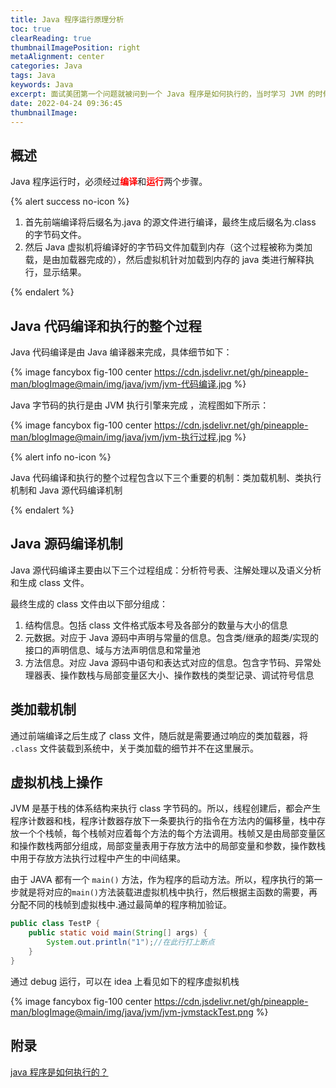 ```yaml
---
title: Java 程序运行原理分析
toc: true
clearReading: true
thumbnailImagePosition: right
metaAlignment: center
categories: Java
tags: Java
keywords: Java
excerpt: 面试美团第一个问题就被问到一个 Java 程序是如何执行的，当时学习 JVM 的时候并没有过多注意这块，造成了记忆不太深刻，通过本文记录一下
date: 2022-04-24 09:36:45
thumbnailImage:
---
```


<!-- toc -->

## 概述

Java 程序运行时，必须经过<font style="color:red;font-weight:bold">编译</font>和<font style="color:red;font-weight:bold">运行</font>两个步骤。

{% alert success no-icon %}

1. 首先前端编译将后缀名为.java 的源文件进行编译，最终生成后缀名为.class 的字节码文件。
2. 然后 Java 虚拟机将编译好的字节码文件加载到内存（这个过程被称为类加载，是由加载器完成的），然后虚拟机针对加载到内存的 java 类进行解释执行，显示结果。

{% endalert %}

## Java 代码编译和执行的整个过程

Java 代码编译是由 Java 编译器来完成，具体细节如下：

{% image fancybox fig-100  center https://cdn.jsdelivr.net/gh/pineapple-man/blogImage@main/img/java/jvm/jvm-代码编译.jpg %}

Java 字节码的执行是由 JVM 执行引擎来完成 ，流程图如下所示：

{% image fancybox fig-100  center https://cdn.jsdelivr.net/gh/pineapple-man/blogImage@main/img/java/jvm/jvm-执行过程.jpg %}

{% alert info no-icon %}

Java 代码编译和执行的整个过程包含以下三个重要的机制：类加载机制、类执行机制和 Java 源代码编译机制

{% endalert %}

## Java 源码编译机制

Java 源代码编译主要由以下三个过程组成：分析符号表、注解处理以及语义分析和生成 class 文件。

最终生成的 class 文件由以下部分组成：

1. 结构信息。包括 class 文件格式版本号及各部分的数量与大小的信息
2. 元数据。对应于 Java 源码中声明与常量的信息。包含类/继承的超类/实现的接口的声明信息、域与方法声明信息和常量池
3. 方法信息。对应 Java 源码中语句和表达式对应的信息。包含字节码、异常处理器表、操作数栈与局部变量区大小、操作数栈的类型记录、调试符号信息

## 类加载机制

通过前端编译之后生成了 class 文件，随后就是需要通过响应的类加载器，将 `.class` 文件装载到系统中，关于类加载的细节并不在这里展示。

## 虚拟机栈上操作

JVM 是基于栈的体系结构来执行 class 字节码的。所以，线程创建后，都会产生程序计数器和栈，程序计数器存放下一条要执行的指令在方法内的偏移量，栈中存放一个个栈帧，每个栈帧对应着每个方法的每个方法调用。栈帧又是由局部变量区和操作数栈两部分组成，局部变量表用于存放方法中的局部变量和参数，操作数栈中用于存放方法执行过程中产生的中间结果。

由于 JAVA 都有一个 `main()` 方法，作为程序的启动方法。所以，程序执行的第一步就是将对应的`main()`方法装载进虚拟机栈中执行，然后根据主函数的需要，再分配不同的栈帧到虚拟栈中.通过最简单的程序稍加验证。

```java
public class TestP {
	public static void main(String[] args) {
		System.out.println("1");//在此行打上断点
	}
}
```

通过 debug 运行，可以在 idea 上看见如下的程序虚拟机栈

{% image fancybox fig-100  center https://cdn.jsdelivr.net/gh/pineapple-man/blogImage@main/img/java/jvm/jvm-jvmstackTest.png %}

## 附录

[java 程序是如何执行的？](https://www.cnblogs.com/minikobe/p/11512628.html)
